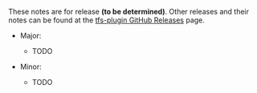These notes are for release **(to be determined)**.
Other releases and their notes can be found at the [tfs-plugin GitHub Releases](https://github.com/jenkinsci/tfs-plugin/releases) page.

* Major:
    * TODO

* Minor:
    * TODO
    
